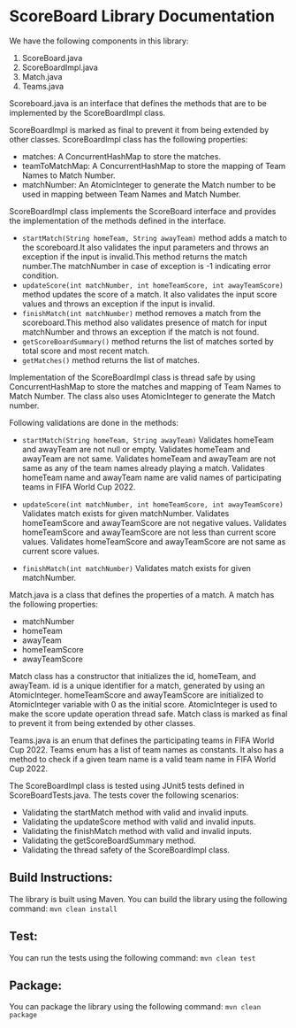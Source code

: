 ScoreBoard Library Documentation
=================
We have the following components in this library:

1. ScoreBoard.java
2. ScoreBoardImpl.java
3. Match.java
4. Teams.java

Scoreboard.java is an interface that defines the methods that are to be implemented by the
ScoreBoardImpl class.

ScoreBoardImpl is marked as final to prevent it from being extended by other classes.
ScoreBoardImpl class has the following properties:

- matches: A ConcurrentHashMap to store the matches.
- teamToMatchMap: A ConcurrentHashMap to store the mapping of Team Names to Match Number.
- matchNumber: An AtomicInteger to generate the Match number to be used in mapping between Team Names and Match Number.

ScoreBoardImpl class implements the ScoreBoard interface and provides the implementation of the methods defined in the
interface.

- `startMatch(String homeTeam, String awayTeam)` method adds a match to the scoreboard.It also validates the input
  parameters and throws an exception if the input is invalid.This method returns the match number.The matchNumber in
  case of exception is -1 indicating error condition.
- `updateScore(int matchNumber, int homeTeamScore, int awayTeamScore)` method updates the score of a match. It also
  validates the input score values and throws an exception if the input is invalid.
- `finishMatch(int matchNumber)` method removes a match from the scoreboard.This method also validates presence of match
  for input matchNumber and throws an exception if the match is not found.
- `getScoreBoardSummary()` method returns the list of matches sorted by total score and most recent match.
- `getMatches()` method returns the list of matches.

Implementation of the ScoreBoardImpl class is thread safe by using ConcurrentHashMap to store the matches and mapping of
Team Names to Match Number.
The class also uses AtomicInteger to generate the Match number.

Following validations are done in the methods:

- `startMatch(String homeTeam, String awayTeam)`
  Validates homeTeam and awayTeam are not null or empty.
  Validates homeTeam and awayTeam are not same.
  Validates homeTeam and awayTeam are not same as any of the team names already playing a match.
  Validates homeTeam name and awayTeam name are valid names of participating teams in FIFA World Cup 2022.

- `updateScore(int matchNumber, int homeTeamScore, int awayTeamScore)`
  Validates match exists for given matchNumber.
  Validates homeTeamScore and awayTeamScore are not negative values.
  Validates homeTeamScore and awayTeamScore are not less than current score values.
  Validates homeTeamScore and awayTeamScore are not same as current score values.

- `finishMatch(int matchNumber)`
  Validates match exists for given matchNumber.

Match.java is a class that defines the properties of a match.
A match has the following properties:

- matchNumber
- homeTeam
- awayTeam
- homeTeamScore
- awayTeamScore

Match class has a constructor that initializes the id, homeTeam, and awayTeam.
id is a unique identifier for a match, generated by using an AtomicInteger.
homeTeamScore and awayTeamScore are initialized to AtomicInteger variable with 0 as the initial score.
AtomicInteger is used to make the score update operation thread safe.
Match class is marked as final to prevent it from being extended by other classes.

Teams.java is an enum that defines the participating teams in FIFA World Cup 2022.
Teams enum has a list of team names as constants.
It also has a method to check if a given team name is a valid team name in FIFA World Cup 2022.

The ScoreBoardImpl class is tested using JUnit5 tests defined in ScoreBoardTests.java.
The tests cover the following scenarios:

- Validating the startMatch method with valid and invalid inputs.
- Validating the updateScore method with valid and invalid inputs.
- Validating the finishMatch method with valid and invalid inputs.
- Validating the getScoreBoardSummary method.
- Validating the thread safety of the ScoreBoardImpl class.

Build Instructions:
-------------------
The library is built using Maven.
You can build the library using the following command:
```mvn clean install```

Test:
------
You can run the tests using the following command:
```mvn clean test```

Package:
--------

You can package the library using the following command:
```mvn clean package```